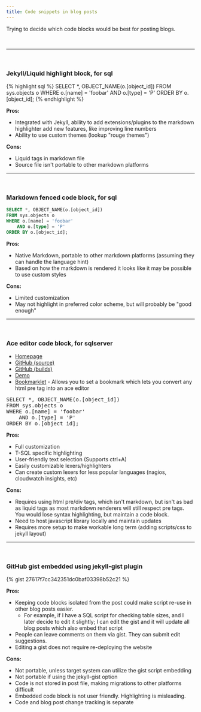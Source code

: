```yaml
---
title: Code snippets in blog posts
---
```


Trying to decide which code blocks would be best for posting blogs.

&nbsp;

---

&nbsp;

### **Jekyll/Liquid highlight block, for sql**

{% highlight sql %}
SELECT *, OBJECT_NAME(o.[object_id])
FROM sys.objects o
WHERE o.[name] = 'foobar'
	AND o.[type] = 'P'
ORDER BY o.[object_id];
{% endhighlight %}

**Pros:**

* Integrated with Jekyll, ability to add extensions/plugins to the markdown highlighter add new features, like improving line numbers
* Ability to use custom themes (lookup "rouge themes")

**Cons:**

* Liquid tags in markdown file
* Source file isn't portable to other markdown platforms

---

&nbsp;

### **Markdown fenced code block, for sql**

```sql
SELECT *, OBJECT_NAME(o.[object_id])
FROM sys.objects o
WHERE o.[name] = 'foobar'
	AND o.[type] = 'P'
ORDER BY o.[object_id];
```

**Pros:**

* Native Markdown, portable to other markdown platforms (assuming they can handle the language hint)
* Based on how the markdown is rendered it looks like it may be possible to use custom styles

**Cons:**

* Limited customization
* May not highlight in preferred color scheme, but will probably be "good enough"

---

&nbsp;

### **Ace editor code block, for sqlserver**

* [Homepage](https://ace.c9.io)
* [GitHub (source)](https://github.com/ajaxorg/ace)
* [GitHub (builds)](https://github.com/ajaxorg/ace-builds)
* [Demo](https://ace.c9.io/build/kitchen-sink.html)
* [Bookmarklet](https://ace.c9.io/build/demo/bookmarklet/index.html) - Allows you to set a bookmark which lets you convert any html pre tag into an ace editor

<pre id="editor">
SELECT *, OBJECT_NAME(o.[object_id])
FROM sys.objects o
WHERE o.[name] = 'foobar'
	AND o.[type] = 'P'
ORDER BY o.[object_id];</pre>

**Pros:**

* Full customization
* T-SQL specific highlighting
* User-friendly text selection (Supports ctrl+A)
* Easily customizable lexers/highlighters
* Can create custom lexers for less popular languages (nagios, cloudwatch insights, etc)

**Cons:**

* Requires using html pre/div tags, which isn't markdown, but isn't as bad as liquid tags as most markdown renderers will still respect pre tags. You would lose syntax highlighting, but maintain a code block.
* Need to host javascript library locally and maintain updates
* Requires more setup to make workable long term (adding scripts/css to jekyll layout)

---

&nbsp;

### **GitHub gist embedded using jekyll-gist plugin**

{% gist 27617f7cc342351dc0baf03398b52c21 %}

**Pros:**

* Keeping code blocks isolated from the post could make script re-use in other blog posts easier.
  * For example, if I have a SQL script for checking table sizes, and I later decide to edit it slightly; I can edit the gist and it will update all blog posts which also embed that script
* People can leave comments on them via gist. They can submit edit suggestions.
* Editing a gist does not require re-deploying the website

**Cons:**

* Not portable, unless target system can utilize the gist script embedding
* Not portable if using the jekyll-gist option
* Code is not stored in post file, making migrations to other platforms difficult
* Embedded code block is not user friendly. Highlighting is misleading.
* Code and blog post change tracking is separate

<style>.ace_editor { border: 1px solid lightgray; }</style>
<script src="/js/src-min-noconflict/ace.js"></script>
<script>ace.edit("editor", {mode: "ace/mode/sqlserver", theme: "ace/theme/sqlserver", maxLines: 20, readOnly: true});</script>

